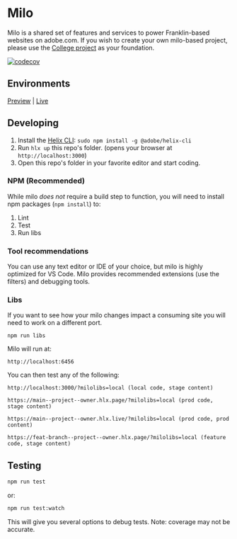 # Milo
Milo is a shared set of features and services to power Franklin-based websites on adobe.com. If you wish to create your own milo-based project, please use the [College project](https://github.com/adobecom/milo-college) as your foundation.

[![codecov](https://codecov.io/gh/adobecom/milo/branch/main/graph/badge.svg?token=a7ZTCbitBt)](https://codecov.io/gh/adobecom/milo)

## Environments
[Preview](https://main--milo--adobecom.hlx.page) | [Live](https://milo.adobe.com)

## Developing
1. Install the [Helix CLI](https://github.com/adobe/helix-cli): `sudo npm install -g @adobe/helix-cli`
1. Run `hlx up` this repo's folder. (opens your browser at `http://localhost:3000`)
1. Open this repo's folder in your favorite editor and start coding.

### NPM (Recommended)
While milo *does not* require a build step to function, you will need to install npm packages (`npm install`) to:

1. Lint
2. Test
3. Run libs

### Tool recommendations
You can use any text editor or IDE of your choice, but milo is highly optimized for VS Code. Milo provides recommended extensions (use the filters) and debugging tools.

### Libs
If you want to see how your milo changes impact a consuming site you will need to work on a different port.
```
npm run libs  
```
Milo will run at:
```
http://localhost:6456
```
You can then test any of the following:
```
http://localhost:3000/?milolibs=local (local code, stage content)

https://main--project--owner.hlx.page/?milolibs=local (prod code, stage content)

https://main--project--owner.hlx.live/?milolibs=local (prod code, prod content)

https://feat-branch--project--owner.hlx.page/?milolibs=local (feature code, stage content)
```

## Testing
```sh
npm run test
```
or:
```sh
npm run test:watch
```
This will give you several options to debug tests. Note: coverage may not be accurate.

